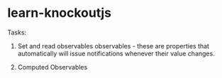 # learn-knockoutjs

Tasks:
1. Set and read observables
	observables - these are properties that automatically will issue notifications whenever their value changes.

2. Computed Observables

